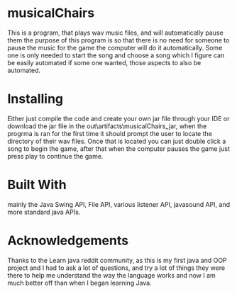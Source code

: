 # musicalChairs
This is a program, that plays wav music files, and will automatically pause them the purpose of this program is so that there is no need for someone to pause the music for the game the computer will do it automatically. Some one is only needed to start the song and choose a song which I figure can be easily automated if some one wanted, those aspects to also be automated.
# Installing
Either just compile the code and create your own jar file through your IDE or download the jar file in the out\artifacts\musicalChairs_jar, when the progrma is ran for the first time it should prompt the user to locate the directory of their wav files. Once that is located you can just double click a song to begin the game, after that when the computer pauses the game just press play to continue the game.
# Built With
mainly the Java Swing API, File API, various listener API, javasound API, and more standard java APIs.
# Acknowledgements
Thanks to the Learn java reddit community, as this is my first java and OOP project and I had to ask a lot of questions, and try a lot of things they were there to help me understand the way the language works and now I am much better off than when I began learning Java.